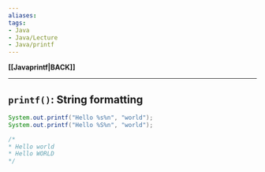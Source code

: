 ```yaml
---
aliases:
tags:
- Java
- Java/Lecture
- Java/printf
---
```

**[[Javaprintf|BACK]]**

---
## `printf()`: String formatting
```java
System.out.printf("Hello %s%n", "world");
System.out.printf("Hello %S%n", "world");

/*
* Hello world
* Hello WORLD
*/
```